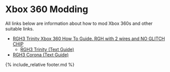 # Xbox 360 Modding

All links below are information about how to mod Xbox 360s and other suitable links.

* [RGH3 Trinity Xbox 360 How To Guide. RGH with 2 wires and NO GLITCH CHIP](https://www.youtube.com/watch?v=Wbi4B3gtqiw)
    * [RGH3 Trinity (Text Guide)](https://weekendmodder.com/RGH3-Trinity.html)
* [RGH3 Corona (Text Guide)](https://weekendmodder.com/RGH3-Corona.html)

{% include_relative footer.md %}
